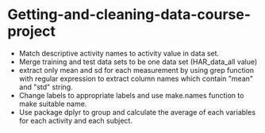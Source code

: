 # Getting-and-cleaning-data-course-project
* Match descriptive activity names to activity value in data set.
* Merge training and test data sets to be one data set (HAR_data_all value)
* extract only mean and sd for each measurement by using grep function with regular expression to extract column names which contain      "mean" and "std" string.
* Change labels to appropriate labels and use make.names function to make suitable name.
* Use package dplyr to group and calculate the average of each variables for each activity and each subject.
